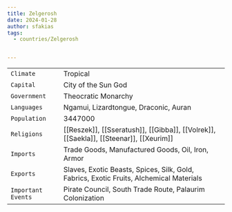 ```yaml
---
title: Zelgerosh
date: 2024-01-28
author: sfakias
tags:
  - countries/Zelgerosh


---
```

| | |
| --- | --- |
| `Climate` | Tropical |
| `Capital` | City of the Sun God |
| `Government` | Theocratic Monarchy |
| `Languages` | Ngamui, Lizardtongue, Draconic, Auran |
| `Population` | 3447000 |
| `Religions` | [[Reszek]], [[Sseratush]], [[Gibba]], [[Volrek]], [[Saekla]], [[Steenar]], [[Xeurim]] |
| `Imports` | Trade Goods, Manufactured Goods, Oil, Iron, Armor |
| `Exports` | Slaves, Exotic Beasts, Spices, Silk, Gold, Fabrics, Exotic Fruits, Alchemical Materials |
| `Important Events` | Pirate Council, South Trade Route, Palaurim Colonization |
